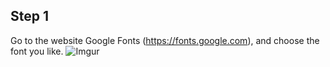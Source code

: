 ## Step 1
Go to the website Google Fonts (<https://fonts.google.com>), and choose the font you like.
![Imgur](https://i.imgur.com/HMEB6Jw.png)